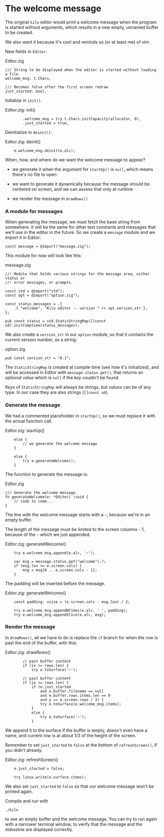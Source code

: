 # The welcome message

The original `kilo` editor would print a welcome message when the program is
started without arguments, which results in a new empty, unnamed buffer to be
created.

We also want it because it's cool and reminds us (or at least me) of vim.

New fields in `Editor`:

<div class="code-title">Editor.zig</div>

```zig
/// String to be displayed when the editor is started without loading a file
welcome_msg: t.Chars,

/// Becomes false after the first screen redraw
just_started: bool,
```

Initialize in `init()`.

<div class="code-title">Editor.zig: init()</div>

```zig
        .welcome_msg = try t.Chars.initCapacity(allocator, 0),
        .just_started = true,
```

Deinitialize in `deinit()`:

<div class="code-title">Editor.zig: deinit()</div>

```zig
    e.welcome_msg.deinit(e.alc);
```

When, how, and where do we want the welcome message to appear?

- we generate it when the argument for `startUp()` is `null`, which means
there's no file to open

- we want to generate it dynamically because the message should be centered on
screen, and we can assess that only at runtime

- we render the message in `drawRows()`

### A module for messages

When generating the message, we must fetch the base string from somewhere.
It will be the same for other text constants and messages that we'll use in the
editor in the future. So we create a `message` module and we import it in
Editor:

```zig
const message = @import("message.zig");
```

This module for now will look like this:

<div class="code-title">message.zig</div>

```zig
//! Module that holds various strings for the message area, either status or
//! error messages, or prompts.

const std = @import("std");
const opt = @import("option.zig");

const status_messages = .{
    .{ "welcome", "Kilo editor -- version " ++ opt.version_str },
};

pub const status = std.StaticStringMap([]const u8).initComptime(status_messages);
```

We also create a `version_str` in our `option` module, so that it contains the
current version number, as a string:

<div class="code-title">option.zig</div>

```zig
pub const version_str = "0.1";
```

The `StaticStringMap` is created at compile time (see how it's initialized),
and will be accessed in Editor with `message.status.get()`, that returns an
_optional value_ which is `null` if the _key_ couldn't be found.

_Keys_ of `StaticStringMap` will always be strings, but _values_ can be of any
type. In our case they are also strings (`[]const u8`).

### Generate the message

We had a commented placeholder in `startUp()`, so we must replace it with the
actual function call.

<div class="code-title">Editor.zig: startUp()</div>

<div class="code-diff-removed">

```zig
    else {
        // we generate the welcome message
    }
```
</div>

```zig
    else {
        try e.generateWelcome();
    }
```

The function to generate the message is:

<div class="code-title">Editor.zig</div>

```zig
/// Generate the welcome message.
fn generateWelcome(e: *Editor) !void {
    // code to come...
}
```

The line with the welcome message starts with a `~`, because we're in an empty
buffer.

The length of the message must be limited to the screen columns - 1, because of
the `~` which we just appended.

<div class="code-title">Editor.zig: generateWelcome()</div>

```zig
    try e.welcome_msg.append(e.alc, '~');

    var msg = message.status.get("welcome").?;
    if (msg.len >= e.screen.cols) {
        msg = msg[0 .. e.screen.cols - 1];
    }
```

The padding will be inserted before the message.

<div class="code-title">Editor.zig: generateWelcome()</div>

```zig
    const padding: usize = (e.screen.cols - msg.len) / 2;

    try e.welcome_msg.appendNTimes(e.alc, ' ', padding);
    try e.welcome_msg.appendSlice(e.alc, msg);
```

### Render the message

In `drawRows()`, all we have to do is replace the `if` branch for when the row
is past the end of the buffer, with this:

<div class="code-title">Editor.zig: drawRows()</div>

<div class="code-diff-removed">

```zig
        // past buffer content
        if (ix >= rows.len) {
            try e.toSurface('~');
```
</div>

```zig
        // past buffer content
        if (ix >= rows.len) {
            if (e.just_started
                and e.buffer.filename == null
                and e.buffer.rows.items.len == 0
                and y == e.screen.rows / 3) {
                try e.toSurface(e.welcome_msg.items);
            }
            else {
                try e.toSurface('~');
            }
```

We append it to the surface if the buffer is empty, doesn't even have a name,
and current row is at about 1/3 of the height of the screen.

Remember to set `just_started` to `false` at the bottom of `refreshScreen()`,
if you didn't already.

<div class="code-title">Editor.zig: refreshScreen()</div>

<div class="code-diff-added-top">

```zig
    e.just_started = false;
```
</div>

```zig
    try linux.write(e.surface.items);
```

We also set `just_started` to `false` so that our welcome message won't be
printed again.

Compile and run with

    ./kilo

to see an empty buffer and the welcome message. You can try to run again with
a narrower terminal window, to verify that the message and the statusline are
displayed correctly.
